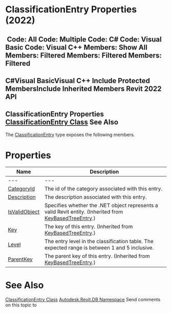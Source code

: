 # ClassificationEntry Properties (2022)

﻿
 Code: All Code: Multiple Code: C# Code: Visual Basic Code: Visual C++  Members: Show All Members: Filtered Members: Filtered Members: Filtered   
---  
C#Visual BasicVisual C++
Include Protected MembersInclude Inherited Members
Revit 2022 API  
---  
ClassificationEntry Properties  
[ClassificationEntry Class](11e0e748-358f-47f7-565d-e2e848d97fe8.md "ClassificationEntry Class") See Also  
---  
The [ClassificationEntry](11e0e748-358f-47f7-565d-e2e848d97fe8.md "ClassificationEntry Class") type exposes the following members.
# Properties
| Name | Description |
| --- | --- |
| --- | --- | --- |
| [CategoryId](0df469ce-96b5-5f05-3a04-b0a4f191c131.md "CategoryId Property") | The id of the category associated with this entry. |
| [Description](192f2f9f-cd1e-af85-1a85-daa474bb5086.md "Description Property") | The description associated with this entry. |
| [IsValidObject](45dd48e4-2b94-5484-9050-d77a56d25f90.md "IsValidObject Property") | Specifies whether the .NET object represents a valid Revit entity.  (Inherited from [KeyBasedTreeEntry](119355ca-f9b6-3d6a-b315-6977ac95edbe.md "KeyBasedTreeEntry Class").) |
| [Key](a9234c64-9ec4-7c5e-e94e-70e69452ca1c.md "Key Property") | The key of this entry.  (Inherited from [KeyBasedTreeEntry](119355ca-f9b6-3d6a-b315-6977ac95edbe.md "KeyBasedTreeEntry Class").) |
| [Level](7a781ba4-66bd-1433-75ec-5babb73f3a6a.md "Level Property") | The entry level in the classification table. The expected range is between 1 and 5 inclusive. |
| [ParentKey](6fa8dcd2-5fc4-5ec2-033a-a9dd09e5ff99.md "ParentKey Property") | The parent key of this entry.  (Inherited from [KeyBasedTreeEntry](119355ca-f9b6-3d6a-b315-6977ac95edbe.md "KeyBasedTreeEntry Class").) |

# See Also
[ClassificationEntry Class](11e0e748-358f-47f7-565d-e2e848d97fe8.md "ClassificationEntry Class")
[Autodesk.Revit.DB Namespace](87546ba7-461b-c646-cbb1-2cb8f5bff8b2.md "Autodesk.Revit.DB Namespace")
Send comments on this topic to 